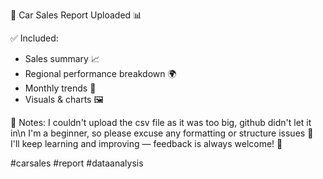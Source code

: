 🚗 Car Sales Report Uploaded 📊

✅ Included:
- Sales summary 📈
- Regional performance breakdown 🌍
- Monthly trends 📅
- Visuals & charts 🖼️

📝 Notes:
I couldn't upload the csv file as it was too big, github didn't let it in\n
I'm a beginner, so please excuse any formatting or structure issues 🙏  
I'll keep learning and improving — feedback is always welcome! 💬

#carsales #report #dataanalysis

